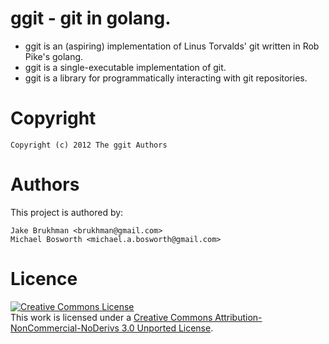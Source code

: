 # ggit - git in golang.

* ggit is an (aspiring) implementation of Linus Torvalds' git written in Rob Pike's golang.
* ggit is a single-executable implementation of git.
* ggit is a library for programmatically interacting with git repositories.

# Copyright

    Copyright (c) 2012 The ggit Authors

# Authors

This project is authored by:

    Jake Brukhman <brukhman@gmail.com>
    Michael Bosworth <michael.a.bosworth@gmail.com>

# Licence

<a rel="license" href="http://creativecommons.org/licenses/by-nc-nd/3.0/deed.en_US"><img alt="Creative Commons License" style="border-width:0" src="http://i.creativecommons.org/l/by-nc-nd/3.0/88x31.png" /></a><br />This work is licensed under a <a rel="license" href="http://creativecommons.org/licenses/by-nc-nd/3.0/deed.en_US">Creative Commons Attribution-NonCommercial-NoDerivs 3.0 Unported License</a>.